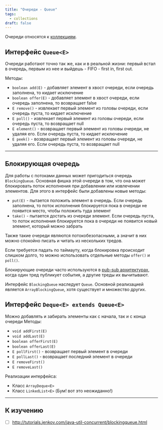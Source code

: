 ```yaml
---
title: "Очереди - Queue"
tags:
  - collections
draft: false
---
```


Очереди относятся к [коллекциям](collections.md).

## Интерфейс `Queue<E>`

Очереди работают точно так же, как и в реальной жизни: первый встал в очередь, первым из нее и выйдешь - FIFO - first in, first out.

Методы:
- `boolean add(E)` - добавляет элемент в хвост очереди, если очередь заполнена, то кидает исключение
- `boolean offer(E)` - добавляет элемент в хвост очереди, если очередь заполнена, то возвращает false
- `E remove()` - извлекает первый элемент из головы очереди, если очередь пуста, то кидает исключение
- `E poll()` - извлекает первый элемент из головы очереди, если очередь пуста, то возвращает null
- `E element()` - возвращает первый элемент из головы очереди, не удаляя его. Если очередь пуста, то кидает исключение
- `E peek()` - возвращает первый элемент из головы очереди, не удаляя его. Если очередь пуста, то возвращает null


---
## Блокирующая очередь
Для работы с потоками данных может пригодиться очередь `BlockingQueue`.
Основная фишка этой очереди в том, что она может блокировать поток исполнения при добавлении или извлечении элементов.
Для этого в интерфейс были добавлены новые методы:
- `put(E)` - пытается положить элемент в очередь. Если очередь заполнена, то поток исполнения блокируется пока в очереди не появится место, чтобы положить туда элемент
- `take()` - пытается достать из очереди элемент. Если очередь пуста, то поток исполнения блокируется пока в очереди не появится новый элемент, который можно забрать

Также такие очереди являются потокобезопасными, а значит в них можно спокойно писать и читать из нескольких тредов.

Если требуется падать по таймауту, когда блокировка происходит слишком долго, то можно использовать отдельные методы `offer()` и `poll()`.

Блокирующие очереди часто используются в [pub-sub архитектурах](../../architecture/pub_sub.md), когда один тред публикует события, а другие треды их вычитывают.

Интерфейс `BlockingQueue` наследует `Queue`.
Основной реализацией является `ArrayBlockingQueue`, хотя существует и множество других.


## Интерфейс `Deque<E> extends Queue<E>`
Можно добавлять и забирать элементы как с начала, так и с конца очереди
Методы:
- `void addFirst(E)`
- `void addLast(E)`
- `boolean offerFirst(E)`
- `boolean offerLast(E)`
- `E pollFirst()` - возвращает первый элемент в очереди
- `E pollLast()` - возвращает последний элемент в очереди
- `E removeFirst()`
- `E removeLast()`

Реализации интерфейса:
- Класс `ArrayDeque<E>`
- Класс `LinkedList<E>` (Бум! вот это неожиданно!)

---
## К изучению
- [ ] http://tutorials.jenkov.com/java-util-concurrent/blockingqueue.html
